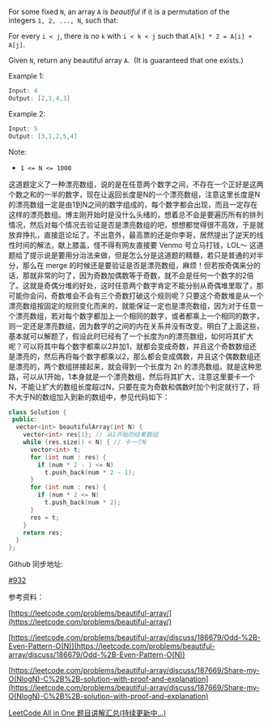 For some fixed `N`, an array `A` is _beautiful_ if it is a permutation of the integers `1, 2, ..., N`, such that:

For every `i < j`, there is no `k` with `i < k < j` such that `A[k] * 2 = A[i] + A[j]`.

Given `N`, return any beautiful array `A`.  (It is guaranteed that one exists.)

Example 1:

```cpp
Input: 4
Output: [2,1,4,3]
```

Example 2:

```cpp
Input: 5
Output: [3,1,2,5,4]
```

Note:

- `1 <= N <= 1000`

这道题定义了一种漂亮数组，说的是在任意两个数字之间，不存在一个正好是这两个数之和的一半的数字，现在让返回长度是N的一个漂亮数组，注意这里长度是N的漂亮数组一定是由1到N之间的数字组成的，每个数字都会出现，而且一定存在这样的漂亮数组。博主刚开始时是没什么头绪的，想着总不会是要遍历所有的排列情况，然后对每个情况去验证是否是漂亮数组的吧，想想都觉得很不高效，于是就放弃挣扎，直接逛论坛了。不出意外，最高票的还是你李哥，居然提出了逆天的线性时间的解法，献上膝盖，怪不得有网友直接要 Venmo 号立马打钱，LOL～ 这道题给了提示说是要用分治法来做，但是怎么分是这道题的精髓，若只是普通的对半分，那么在 merge 的时候还是要验证是否是漂亮数组，麻烦！但若按奇偶来分的话，那就非常的叼了，因为奇数加偶数等于奇数，就不会是任何一个数字的2倍了。这就是奇偶分堆的好处，这时任意两个数字肯定不能分别从奇偶堆里取了，那可能你会问，奇数堆会不会有三个奇数打破这个规则呢？只要这个奇数堆是从一个漂亮数组按固定的规则变化而来的，就能保证一定也是漂亮数组，因为对于任意一个漂亮数组，若对每个数字都加上一个相同的数字，或者都乘上一个相同的数字，则一定还是漂亮数组，因为数字的之间的内在关系并没有改变。明白了上面这些，基本就可以解题了，假设此时已经有了一个长度为n的漂亮数组，如何将其扩大呢？可以将其中每个数字都乘以2并加1，就都会变成奇数，并且这个奇数数组还是漂亮的，然后再将每个数字都乘以2，那么都会变成偶数，并且这个偶数数组还是漂亮的，两个数组拼接起来，就会得到一个长度为 2n 的漂亮数组。就是这种思路，可以从1开始，1本身就是一个漂亮数组，然后将其扩大，注意这里要卡一个N，不能让扩大的数组长度超过N，只要在变为奇数和偶数时加个判定就行了，将不大于N的数组加入到新的数组中，参见代码如下：

```cpp
class Solution {
 public:
  vector<int> beautifulArray(int N) {
    vector<int> res{1}; // 从1开始的结果数组
    while (res.size() < N) { // 卡一个N
      vector<int> t;
      for (int num : res) {
        if (num * 2 - 1 <= N)
          t.push_back(num * 2 - 1);
      }
      for (int num : res) {
        if (num * 2 <= N)
          t.push_back(num * 2);
      }
      res = t;
    }
    return res;
  }
};
```

Github 同步地址:

[#932](https://github.com/grandyang/leetcode/issues/932)

参考资料：

[https://leetcode.com/problems/beautiful-array/](https://leetcode.com/problems/beautiful-array/)

[](https://leetcode.com/problems/beautiful-array/discuss/186679/Odd-%2B-Even-Pattern-O(N))[https://leetcode.com/problems/beautiful-array/discuss/186679/Odd-%2B-Even-Pattern-O(N)](https://leetcode.com/problems/beautiful-array/discuss/186679/Odd-%2B-Even-Pattern-O(N))

[](https://leetcode.com/problems/beautiful-array/discuss/187669/Share-my-O(NlogN)-C%2B%2B-solution-with-proof-and-explanation)[https://leetcode.com/problems/beautiful-array/discuss/187669/Share-my-O(NlogN)-C%2B%2B-solution-with-proof-and-explanation](https://leetcode.com/problems/beautiful-array/discuss/187669/Share-my-O(NlogN)-C%2B%2B-solution-with-proof-and-explanation)

[LeetCode All in One 题目讲解汇总(持续更新中...)](https://www.cnblogs.com/grandyang/p/4606334.html)